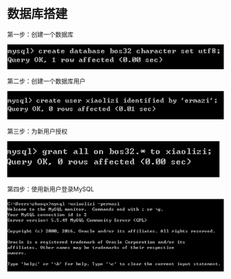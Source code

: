 # 数据库搭建

第一步：创建一个数据库

![](../../../.gitbook/assets/image%20%28129%29.png)

第二步：创建一个数据库用户

![](../../../.gitbook/assets/image%20%28138%29.png)

第三步：为新用户授权

![](../../../.gitbook/assets/image%20%2881%29.png)

第四步：使用新用户登录MySQL

![](../../../.gitbook/assets/image%20%2873%29.png)

